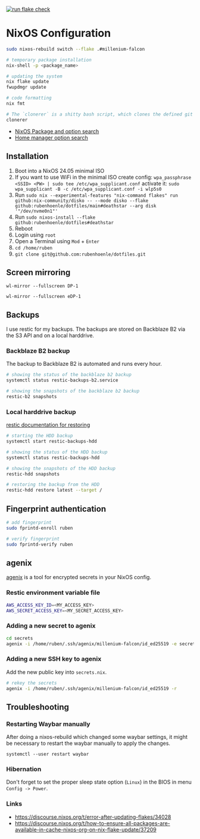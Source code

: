 [![run flake check](https://github.com/rubenhoenle/dotfiles/actions/workflows/build.yaml/badge.svg?branch=main)](https://github.com/rubenhoenle/dotfiles/actions/workflows/build.yaml)

# NixOS Configuration

```bash
sudo nixos-rebuild switch --flake .#millenium-falcon

# temporary package installation
nix-shell -p <package_name>

# updating the system
nix flake update
fwupdmgr update

# code formatting
nix fmt

# The `clonerer` is a shitty bash script, which clones the defined git repos and adds the given git remotes to them.
clonerer
```

- [NixOS Package and option search](https://search.nixos.org)
- [Home manager option search](https://home-manager-options.extranix.com)

## Installation

1. Boot into a NixOS 24.05 minimal ISO
2. If you want to use WiFi in the minimal ISO create config: `wpa_passphrase <SSID> <PW> | sudo tee /etc/wpa_supplicant.conf` activate it: `sudo wpa_supplicant -B -c /etc/wpa_supplicant.conf -i wlp5s0` 
3. Run `sudo nix --experimental-features "nix-command flakes" run github:nix-community/disko -- --mode disko --flake github:rubenhoenle/dotfiles/main#deathstar --arg disk '"/dev/nvme0n1"'`
4. Run `sudo nixos-install --flake github:rubenhoenle/dotfiles#deathstar`
5. Reboot
6. Login using `root`
7. Open a Terminal using `Mod` + `Enter`
8. `cd /home/ruben`
9. `git clone git@github.com:rubenhoenle/dotfiles.git`

## Screen mirroring

`wl-mirror --fullscreen DP-1`

`wl-mirror --fullscreen eDP-1`

## Backups
I use restic for my backups. The backups are stored on Backblaze B2 via the S3 API and on a local harddrive.

### Backblaze B2 backup

The backup to Backblaze B2 is automated and runs every hour.

``` bash
# showing the status of the backblaze b2 backup
systemctl status restic-backups-b2.service

# showing the snapshots of the backblaze b2 backup
restic-b2 snapshots
```

### Local harddrive backup

[restic documentation for restoring](https://restic.readthedocs.io/en/latest/050_restore.html)

``` bash
# starting the HDD backup
systemctl start restic-backups-hdd

# showing the status of the HDD backup
systemctl status restic-backups-hdd

# showing the snapshots of the HDD backup
restic-hdd snapshots

# restoring the backup from the HDD
restic-hdd restore latest --target /
```

## Fingerprint authentication

```bash
# add fingerprint
sudo fprintd-enroll ruben

# verify fingerprint
sudo fprintd-verify ruben
```

## agenix

[agenix](https://github.com/ryantm/agenix) is a tool for encrypted secrets in your NixOS config.

### Restic environment variable file

``` bash
AWS_ACCESS_KEY_ID=<MY_ACCESS_KEY>
AWS_SECRET_ACCESS_KEY=<MY_SECRET_ACCESS_KEY>
```

### Adding a new secret to agenix

``` bash
cd secrets
agenix -i /home/ruben/.ssh/agenix/millenium-falcon/id_ed25519 -e secret1.age
```

### Adding a new SSH key to agenix
Add the new public key into `secrets.nix`.

``` bash
# rekey the secrets
agenix -i /home/ruben/.ssh/agenix/millenium-falcon/id_ed25519 -r
```

## Troubleshooting

### Restarting Waybar manually
After doing a nixos-rebuild which changed some waybar settings, it might be
necessary to restart the waybar manually to apply the changes.

`systemctl --user restart waybar`

### Hibernation
Don't forget to set the proper sleep state option (`Linux`) in the BIOS in menu `Config -> Power`.

### Links
- https://discourse.nixos.org/t/error-after-updating-flakes/34028
- https://discourse.nixos.org/t/how-to-ensure-all-packages-are-available-in-cache-nixos-org-on-nix-flake-update/37209

